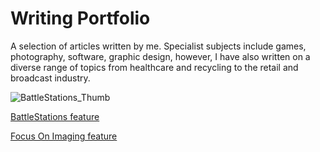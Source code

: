 # Writing Portfolio

A selection of articles written by me. Specialist subjects include games, photography, software, graphic design, however, I have also written on a diverse range of topics from healthcare and recycling to the retail and broadcast industry.

![BattleStations_Thumb](https://user-images.githubusercontent.com/117950069/214640384-49078250-d02e-4395-830f-da792d25291a.jpg)

[BattleStations feature](https://github.com/JonLysons/Writing_Portfolio/blob/main/BattleStations.pdf)

[Focus On Imaging feature](https://github.com/JonLysons/Writing_Portfolio/blob/main/FocusOnImaging%202.pdf)
